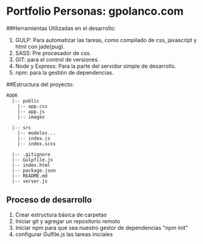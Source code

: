 # Portfolio Personas: gpolanco.com


##Herramientas Utilizadas en el desarrollo:

  1. GULP: Para automatizar las tareas, como compilado de css, javascript y html con jade(pug).
  2. SASS: Pre procesador de css.
  3. GIT: para el control de versiones.
  4. Node y Express: Para la parte del servidor simple de desarrollo.
  5. npm: para la gestión de dependencias.


##Estructura del proyecto:

    ROOR
      |-- public
        |-- app.css
        |-- app.js
        |-- images

      |-- src
        |-- modelos...
        |-- index.js
        |-- index.scss

      |-- .gitignore
      |-- Gulpfile.js
      |-- index.html
      |-- package.json
      |-- README.md
      |-- server.js

## Proceso de desarrollo

1. Crear estructura básica de carpetas
2. Iniciar git y agregar un repositorio remoto
3. Iniciar npm para que sea nuestro gestor de dependencias "npm init"
4. configurar Gulfile.js las tareas iniciales
